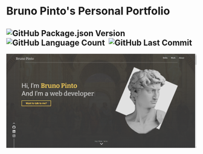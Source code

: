 # Bruno Pinto's Personal Portfolio
<img alt="GitHub Package.json Version" src="https://img.shields.io/github/package-json/v/brunopinto22/brunopinto" /> <img alt="GitHub Language Count" src="https://img.shields.io/github/languages/count/brunopinto22/brunopinto" />  <img alt="" src="https://img.shields.io/github/repo-size/brunopinto22/brunopinto" /> <img alt="GitHub Last Commit" src="https://img.shields.io/github/last-commit/brunopinto22/brunopinto" /> 
---
<img src="assets/readme/landing.png">

